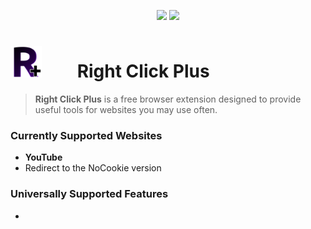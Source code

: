 <p align="center">
  <img src="https://img.shields.io/badge/Development_Stage-Beta-lightblue">
  <img src="https://img.shields.io/badge/Current_Version-0.0.52-lightgreen">
</p>

# <img src="https://github.com/Newfies/RightClickPlus/blob/main/images/Ext/EnabledFavicon.png?raw=true" style="height: 50px; width: 50px; margin-right: 50px;"> Right Click Plus
> **Right Click Plus** is a free browser extension designed to provide useful tools for websites you may use often.

### Currently Supported Websites
- **YouTube**
 - Redirect to the NoCookie version

### Universally Supported Features
- <placeholder>

